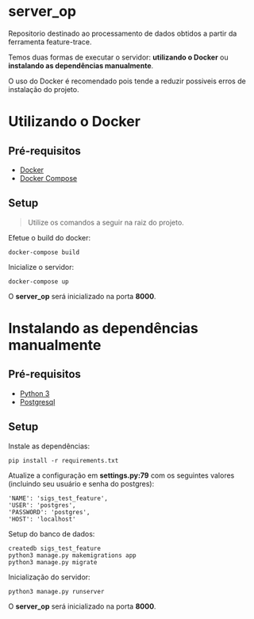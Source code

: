 # server_op

Repositorio destinado ao processamento de dados obtidos a partir da ferramenta feature-trace.

Temos duas formas de executar o servidor: **utilizando o Docker** ou **instalando as dependências manualmente**.

O uso do Docker é recomendado pois tende a reduzir possiveis erros de instalação do projeto.

# Utilizando o Docker

## Pré-requisitos

- [Docker](https://docs.docker.com/install/)
- [Docker Compose](https://docs.docker.com/compose/install/)

## Setup

> Utilize os comandos a seguir na raiz do projeto.

Efetue o build do docker:

```
docker-compose build
```

Inicialize o servidor:

```
docker-compose up
```

O **server_op** será inicializado na porta **8000**.


# Instalando as dependências manualmente

## Pré-requisitos

- [Python 3](https://www.python.org/downloads/)
- [Postgresql](https://www.postgresql.org/download/)


## Setup

Instale as dependências:

```
pip install -r requirements.txt
```

Atualize a configuração em **settings.py:79** com os seguintes valores (incluindo seu usuário e senha do postgres):

```
'NAME': 'sigs_test_feature',
'USER': 'postgres',
'PASSWORD': 'postgres',
'HOST': 'localhost'
```

Setup do banco de dados:

```
createdb sigs_test_feature
python3 manage.py makemigrations app
python3 manage.py migrate
```

Inicialização do servidor:

```
python3 manage.py runserver
```

O **server_op** será inicializado na porta **8000**.
